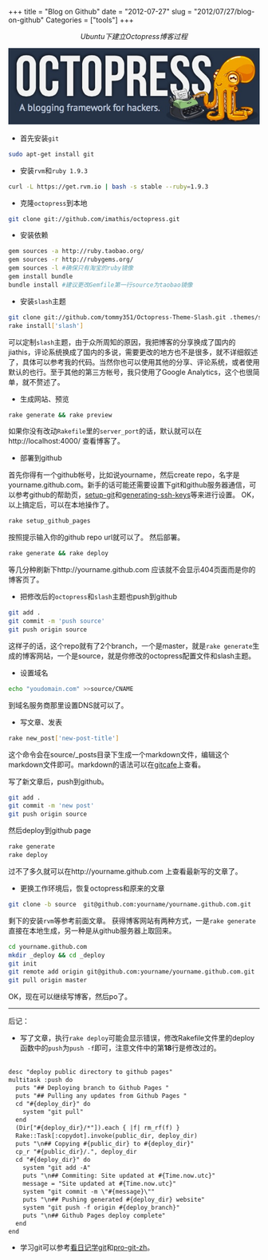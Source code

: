 +++
title = "Blog on Github"
date = "2012-07-27"
slug = "2012/07/27/blog-on-github"
Categories = ["tools"]
+++
<center><em>Ubuntu下建立Octopress博客过程</em></center>
<center><p><img src="/images/octopress_logo.jpg" alt="Octopress"></p></center>

+ 首先安装``git``
```bash
sudo apt-get install git
```

+ 安装``rvm``和``ruby 1.9.3``
```bash
curl -L https://get.rvm.io | bash -s stable --ruby=1.9.3
```

+ 克隆``octopress``到本地
```bash
git clone git://github.com/imathis/octopress.git 
```

+ 安装依赖
```bash
gem sources -a http://ruby.taobao.org/
gem sources -r http://rubygems.org/
gem sources -l #确保只有淘宝的ruby镜像
gem install bundle
bundle install #建议更改Gemfile第一行source为taobao镜像
```

+ 安装``slash``主题
```bash
git clone git://github.com/tommy351/Octopress-Theme-Slash.git .themes/slash
rake install['slash']
```
可以定制``slash``主题，由于众所周知的原因，我把博客的分享换成了国内的jiathis，评论系统换成了国内的多说，需要更改的地方也不是很多，就不详细叙述了，具体可以参考我的代码。当然你也可以使用其他的分享、评论系统，或者使用默认的也行。至于其他的第三方帐号，我只使用了Google Analytics，这个也很简单，就不赘述了。

+ 生成网站、预览
```bash
rake generate && rake preview
```
如果你没有改动``Rakefile``里的``server_port``的话，默认就可以在 http://localhost:4000/ 查看博客了。

<!-- more -->

+ 部署到github

首先你得有一个github帐号，比如说yourname，然后create repo，名字是yourname.github.com。新手的话可能还需要设置下git和github服务器通信，可以参考github的帮助页，[setup-git](https://help.github.com/articles/set-up-git)和[generating-ssh-keys](https://help.github.com/articles/generating-ssh-keys)等来进行设置。
OK，以上搞定后，可以在本地操作了。
```bash
rake setup_github_pages
```
按照提示输入你的github repo url就可以了。
然后部署。
```bash
rake generate && rake deploy
```
等几分种刷新下http://yourname.github.com 应该就不会显示404页面而是你的博客页了。

+ 把修改后的``octopress``和``slash``主题也push到github
```bash
git add . 
git commit -m 'push source'
git push origin source
```
这样子的话，这个repo就有了2个branch，一个是master，就是``rake generate``生成的博客网站，一个是source，就是你修改的octopress配置文件和slash主题。

+ 设置域名
```bash
echo "youdomain.com" >>source/CNAME
```
到域名服务商那里设置DNS就可以了。

+ 写文章、发表
```bash
rake new_post['new-post-title']
```
这个命令会在source/_posts目录下生成一个markdown文件，编辑这个markdown文件即可。markdown的语法可以在[gitcafe](http://gitcafe.com/riku/Markdown-Syntax-CN/blob/master/syntax.md)上查看。

写了新文章后，push到github。
```bash
git add . 
git commit -m 'new post'
git push origin source
```
然后deploy到github page
```bash
rake generate
rake deploy
```
过不了多久就可以在http://yourname.github.com 上查看最新写的文章了。

+ 更换工作环境后，恢复octopress和原来的文章
```bash
git clone -b source  git@github.com:yourname/yourname.github.com.git
```
剩下的安装``rvm``等参考前面文章。
获得博客网站有两种方式，一是``rake generate``直接在本地生成，另一种是从github服务器上取回来。
```bash
cd yourname.github.com
mkdir _deploy && cd _deploy
git init
git remote add origin git@github.com:yourname/yourname.github.com.git
git pull origin master
```
OK，现在可以继续写博客，然后po了。

---------------------------------
后记：

+ 写了文章，执行``rake deploy``可能会显示错误，修改Rakefile文件里的deploy函数中的``push``为``push -f``即可，注意文件中的第**18**行是修改过的。

<pre><code>
desc "deploy public directory to github pages"
multitask :push do
  puts "## Deploying branch to Github Pages "
  puts "## Pulling any updates from Github Pages "
  cd "#{deploy_dir}" do 
    system "git pull"
  end
  (Dir["#{deploy_dir}/*"]).each { |f| rm_rf(f) }
  Rake::Task[:copydot].invoke(public_dir, deploy_dir)
  puts "\n## Copying #{public_dir} to #{deploy_dir}"
  cp_r "#{public_dir}/.", deploy_dir
  cd "#{deploy_dir}" do
    system "git add -A"
    puts "\n## Commiting: Site updated at #{Time.now.utc}"
    message = "Site updated at #{Time.now.utc}"
    system "git commit -m \"#{message}\""
    puts "\n## Pushing generated #{deploy_dir} website"
    system "git push -f origin #{deploy_branch}"
    puts "\n## Github Pages deploy complete"
  end
end
</code></pre>

+ 学习git可以参考<a href="/files/learninggit.pdf">看日记学git</a>和[pro-git-zh](https://github.com/numbbbbb/progit-zh-pdf-epub-mobi)。
